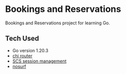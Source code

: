 # Bookings and Reservations

Bookings and Reservations project for learning Go.

## Tech Used
- Go version 1.20.3
- [chi router](github.com/go-chi/chi/v5)
- [SCS session management](github.com/alexedwards/scs/v2)
- [nosurf](github.com/justinas/nosurf)